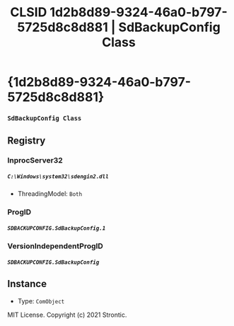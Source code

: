 ﻿---
title: "CLSID 1d2b8d89-9324-46a0-b797-5725d8c8d881 | SdBackupConfig Class"
excerpt: What is COM-Object CLSID 1d2b8d89-9324-46a0-b797-5725d8c8d881?
---

# {1d2b8d89-9324-46a0-b797-5725d8c8d881}

### `SdBackupConfig Class`

## Registry


### InprocServer32

##### `C:\Windows\system32\sdengin2.dll`
* ThreadingModel: `Both`

### ProgID

##### `SDBACKUPCONFIG.SdBackupConfig.1`

### VersionIndependentProgID

##### `SDBACKUPCONFIG.SdBackupConfig`

## Instance

* Type: `ComObject`

MIT License. Copyright (c) 2021 Strontic.



